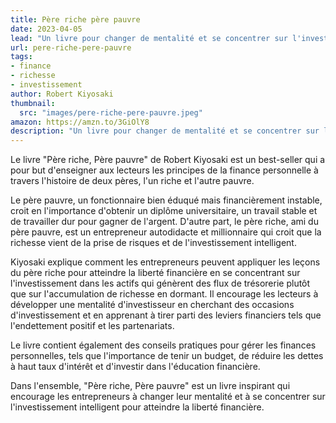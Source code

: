```yaml
---
title: Père riche père pauvre
date: 2023-04-05
lead: "Un livre pour changer de mentalité et se concentrer sur l'investissement intelligent pour atteindre la liberté financière"
url: pere-riche-pere-pauvre
tags: 
- finance
- richesse
- investissement
author: Robert Kiyosaki
thumbnail:
  src: "images/pere-riche-pere-pauvre.jpeg"
amazon: https://amzn.to/3GiOlY8
description: "Un livre pour changer de mentalité et se concentrer sur l'investissement intelligent pour atteindre la liberté financière"
---
```


Le livre "Père riche, Père pauvre" de Robert Kiyosaki est un best-seller qui a pour but d'enseigner aux lecteurs les principes de la finance personnelle à travers l'histoire de deux pères, l'un riche et l'autre pauvre.

Le père pauvre, un fonctionnaire bien éduqué mais financièrement instable, croit en l'importance d'obtenir un diplôme universitaire, un travail stable et de travailler dur pour gagner de l'argent. D'autre part, le père riche, ami du père pauvre, est un entrepreneur autodidacte et millionnaire qui croit que la richesse vient de la prise de risques et de l'investissement intelligent.

Kiyosaki explique comment les entrepreneurs peuvent appliquer les leçons du père riche pour atteindre la liberté financière en se concentrant sur l'investissement dans les actifs qui génèrent des flux de trésorerie plutôt que sur l'accumulation de richesse en dormant. Il encourage les lecteurs à développer une mentalité d'investisseur en cherchant des occasions d'investissement et en apprenant à tirer parti des leviers financiers tels que l'endettement positif et les partenariats.

Le livre contient également des conseils pratiques pour gérer les finances personnelles, tels que l'importance de tenir un budget, de réduire les dettes à haut taux d'intérêt et d'investir dans l'éducation financière.

Dans l'ensemble, "Père riche, Père pauvre" est un livre inspirant qui encourage les entrepreneurs à changer leur mentalité et à se concentrer sur l'investissement intelligent pour atteindre la liberté financière.